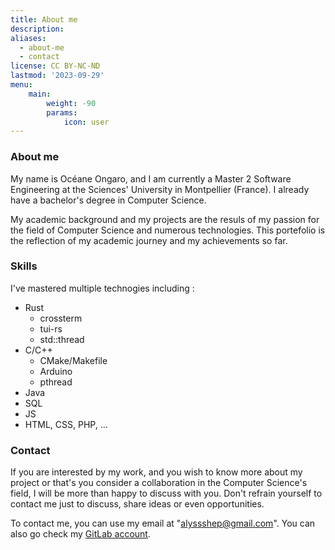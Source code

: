 ```yaml
---
title: About me
description: 
aliases:
  - about-me
  - contact
license: CC BY-NC-ND
lastmod: '2023-09-29'
menu:
    main: 
        weight: -90
        params:
            icon: user
---
```


### About me

My name is Océane Ongaro, and I am currently a Master 2 Software Engineering at the Sciences' University in Montpellier (France). I already have a bachelor's degree in Computer Science.

My academic background and my projects are the resuls of my passion for the field of Computer Science and numerous technologies. This portefolio is the reflection of my academic journey and my achievements so far.

### Skills

I've mastered multiple technogies including : 

* Rust
  + crossterm
  + tui-rs
  + std::thread
* C/C++
  * CMake/Makefile
  * Arduino
  * pthread
* Java
* SQL
* JS
* HTML, CSS, PHP, ...

### Contact

If you are interested by my work, and you wish to know more about my project or that's you consider a collaboration in the Computer Science's field, I will be more than happy to discuss with you. Don't refrain yourself to contact me just to discuss, share ideas or even opportunities.

To contact me, you can use my email at "alyssshep@gmail.com". You can also go check my [GitLab account](https://gitlab.com/AlyssaShep). 